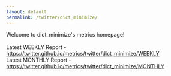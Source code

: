```yaml
---
layout: default
permalink: /twitter/dict_minimize/
---
```

Welcome to dict_minimize's metrics homepage!
<br><br>
Latest WEEKLY Report - <a href="https://twitter.github.io/metrics/twitter/dict_minimize/WEEKLY">https://twitter.github.io/metrics/twitter/dict_minimize/WEEKLY</a>
<br>
Latest MONTHLY Report - <a href="https://twitter.github.io/metrics/twitter/dict_minimize/MONTHLY">https://twitter.github.io/metrics/twitter/dict_minimize/MONTHLY</a>
<br>
